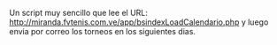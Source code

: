 Un script muy sencillo que lee el URL:
http://miranda.fvtenis.com.ve/app/bsindexLoadCalendario.php
y luego envia por correo los torneos en los siguientes dias.

